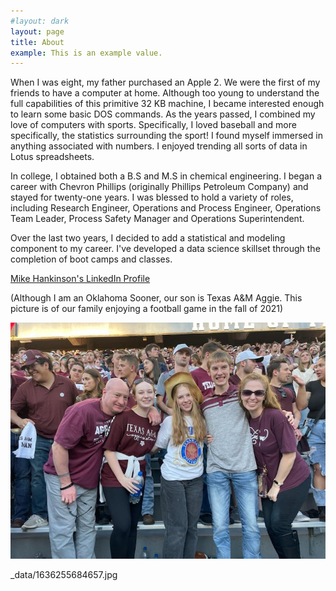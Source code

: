 ```yaml
---
#layout: dark
layout: page
title: About
example: This is an example value.
---
```


When I was eight, my father purchased an Apple 2.  We were the first of my friends to have a computer at home.  Although too young to understand the full capabilities of this primitive 32 KB machine, I became interested enough to learn some basic DOS commands.   As the years passed, I combined my love of computers with sports.  Specifically, I loved baseball and more specifically, the statistics surrounding the sport! I found myself immersed in anything associated with numbers.  I enjoyed trending all sorts of data in Lotus spreadsheets.  

In college, I obtained both a B.S and M.S in chemical engineering. I began a career with Chevron Phillips (originally Phillips Petroleum Company) and stayed for twenty-one years.  I was blessed to hold a variety of roles, including Research Engineer, Operations and Process Engineer, Operations Team Leader, Process Safety Manager and Operations Superintendent.  

Over the last two years, I decided to add a statistical and modeling component to my career.   I've developed a data science skillset through the completion of boot camps and classes.


[Mike Hankinson's LinkedIn Profile](https://www.linkedin.com/in/mike-hankinson-b26a4b5/)


(Although I am an Oklahoma Sooner, our son is Texas A&M Aggie.  This picture is of our family enjoying a football game in the fall of 2021)

![](_data/1636255684657.jpg)

_data/1636255684657.jpg
